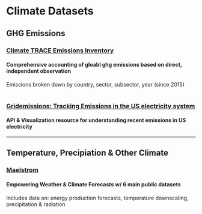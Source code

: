 # Climate Datasets

## GHG Emissions
### [Climate TRACE Emissions Inventory](https://www.climatetrace.org/inventory)
#### Comprehensive accounting of gloabl ghg emissions based on direct, independent observation
Emissions broken down by country, sector, subsector, year (since 2015)
#

### [Gridemissions: Tracking Emissions in the US electricity system](https://github.com/jdechalendar/gridemissions/)
#### API & Visualization resource for understanding recent emissions in US electricity

---
## Temperature, Precipiation & Other Climate 

### [Maelstrom](https://www.maelstrom-eurohpc.eu/products-ml-apps.php#dataset-for-energy-production-forecast)
#### Empowering Weather & Climate Forecasts w/ 6 main public datasets
Includes data on: energy production forecasts, temperature downscaling, precipitation & radiation

